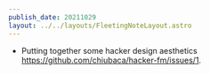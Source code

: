 ```yaml
---
publish_date: 20211029    
layout: ../../layouts/FleetingNoteLayout.astro
---
```

- Putting together some hacker design aesthetics https://github.com/chiubaca/hacker-fm/issues/1.
